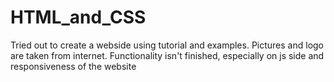 # HTML_and_CSS

Tried out to create a webside using tutorial and examples.
Pictures and logo are taken from internet.
Functionality isn't finished, especially on js side and responsiveness of the website
